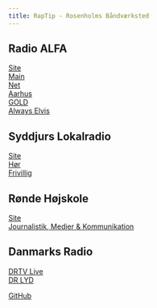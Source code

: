 ```yaml
---
title: RapTip - Rosenholms Båndværksted
---
```


Radio ALFA
----
[Site](https://www.radioalfa.dk/)  
[Main](https://alfa.side-walk.dk/webplayer/radio-alfa)  
[Net](https://alfa.side-walk.dk/webplayer/radio-alfa/7)  
[Aarhus](https://alfa.side-walk.dk/webplayer/radio-alfa/2)  
[GOLD](https://alfa.side-walk.dk/webplayer/radio-alfa/8)  
[Always Elvis](https://alfa.side-walk.dk/webplayer/radio-alfa/11)  

Syddjurs Lokalradio
----
[Site](https://www.sdlr.dk/)  
[Hør](https://stream.probroadcast.dk/djurs)  
[Frivillig](https://www.sdlr.dk/bliv-frivillig/)  

Rønde Højskole
----
[Site](https://rondehojskole.dk/)  
[Journalistik, Medier & Kommunikation](https://rondehojskole.dk/journalistik-medier-kommunikation/)  

Danmarks Radio
----
[DRTV Live](https://www.dr.dk/drtv/kanal/dr1_20875)  
[DR LYD](https://www.dr.dk/lyd)  


[GitHub](https://github.com/Rosenholms/rosenholms.github.io)  
